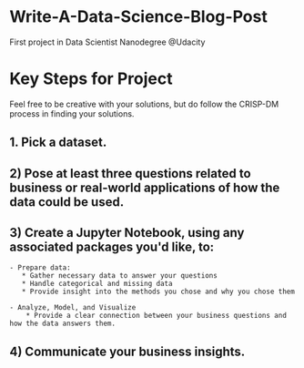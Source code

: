 # Write-A-Data-Science-Blog-Post
First project in Data Scientist Nanodegree @Udacity





# Key Steps for Project


Feel free to be creative with your solutions, but do follow the CRISP-DM process in finding your solutions.

## 1. Pick a dataset.



## 2) Pose at least three questions related to business or real-world applications of how the data could be used.

## 3) Create a Jupyter Notebook, using any associated packages you'd like, to:

    - Prepare data:
       * Gather necessary data to answer your questions
       * Handle categorical and missing data
       * Provide insight into the methods you chose and why you chose them

    - Analyze, Model, and Visualize
        * Provide a clear connection between your business questions and how the data answers them.

## 4) Communicate your business insights.

